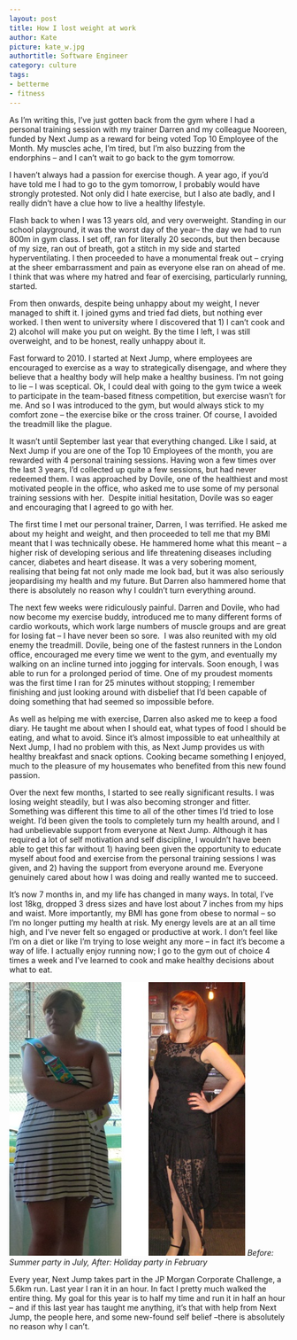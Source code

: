```yaml
---
layout: post
title: How I lost weight at work
author: Kate
picture: kate_w.jpg
authortitle: Software Engineer
category: culture
tags:
- betterme
- fitness
---
```


As I’m writing this, I’ve just gotten back from the gym where I had a personal training session with my trainer Darren and my colleague Nooreen, funded by Next Jump as a reward for being voted Top 10 Employee of the Month. My muscles ache, I’m tired, but I’m also buzzing from the endorphins – and I can’t wait to go back to the gym tomorrow.

I haven’t always had a passion for exercise though. A year ago, if you’d have told me I had to go to the gym tomorrow, I probably would have strongly protested. Not only did I hate exercise, but I also ate badly, and I really didn’t have a clue how to live a healthy lifestyle.

Flash back to when I was 13 years old, and very overweight. Standing in our school playground, it was the worst day of the year– the day we had to run 800m in gym class. I set off, ran for literally 20 seconds, but then because of my size, ran out of breath, got a stitch in my side and started hyperventilating. I then proceeded to have a monumental freak out – crying at the sheer embarrassment and pain as everyone else ran on ahead of me. I think that was where my hatred and fear of exercising, particularly running, started.

From then onwards, despite being unhappy about my weight, I never managed to shift it. I joined gyms and tried fad diets, but nothing ever worked. I then went to university where I discovered that 1) I can’t cook and 2) alcohol will make you put on weight. By the time I left, I was still overweight, and to be honest, really unhappy about it.

Fast forward to 2010. I started at Next Jump, where employees are encouraged to exercise as a way to strategically disengage, and where they believe that a healthy body will help make a healthy business. I’m not going to lie – I was sceptical. Ok, I could deal with going to the gym twice a week to participate in the team-based fitness competition, but exercise wasn’t for me. And so I was introduced to the gym, but would always stick to my comfort zone – the exercise bike or the cross trainer. Of course, I avoided the treadmill like the plague.

It wasn’t until September last year that everything changed. Like I said, at Next Jump if you are one of the Top 10 Employees of the month, you are rewarded with 4 personal training sessions. Having won a few times over the last 3 years, I’d collected up quite a few sessions, but had never redeemed them. I was approached by Dovile, one of the healthiest and most motivated people in the office, who asked me to use some of my personal training sessions with her.  Despite initial hesitation, Dovile was so eager and encouraging that I agreed to go with her.

The first time I met our personal trainer, Darren, I was terrified. He asked me about my height and weight, and then proceeded to tell me that my BMI meant that I was technically obese. He hammered home what this meant – a higher risk of developing serious and life threatening diseases including cancer, diabetes and heart disease. It was a very sobering moment, realising that being fat not only made me look bad, but it was also seriously jeopardising my health and my future. But Darren also hammered home that there is absolutely no reason why I couldn’t turn everything around.

The next few weeks were ridiculously painful. Darren and Dovile, who had now become my exercise buddy, introduced me to many different forms of cardio workouts, which work large numbers of muscle groups and are great for losing fat – I have never been so sore.  I was also reunited with my old enemy the treadmill. Dovile, being one of the fastest runners in the London office, encouraged me every time we went to the gym, and eventually my walking on an incline turned into jogging for intervals. Soon enough, I was able to run for a prolonged period of time. One of my proudest moments was the first time I ran for 25 minutes without stopping; I remember finishing and just looking around with disbelief that I’d been capable of doing something that had seemed so impossible before.

As well as helping me with exercise, Darren also asked me to keep a food diary. He taught me about when I should eat, what types of food I should be eating, and what to avoid. Since it’s almost impossible to eat unhealthily at Next Jump, I had no problem with this, as Next Jump provides us with healthy breakfast and snack options. Cooking became something I enjoyed, much to the pleasure of my housemates who benefited from this new found passion.

Over the next few months, I started to see really significant results. I was losing weight steadily, but I was also becoming stronger and fitter. Something was different this time to all of the other times I’d tried to lose weight. I’d been given the tools to completely turn my health around, and I had unbelievable support from everyone at Next Jump. Although it has required a lot of self motivation and self discipline, I wouldn’t have been able to get this far without 1) having been given the opportunity to educate myself about food and exercise from the personal training sessions I was given, and 2) having the support from everyone around me. Everyone genuinely cared about how I was doing and really wanted me to succeed.

It’s now 7 months in, and my life has changed in many ways. In total, I’ve lost 18kg, dropped 3 dress sizes and have lost about 7 inches from my hips and waist. More importantly, my BMI has gone from obese to normal – so I’m no longer putting my health at risk. My energy levels are at an all time high, and I’ve never felt so engaged or productive at work. I don’t feel like I’m on a diet or like I’m trying to lose weight any more – in fact it’s become a way of life. I actually enjoy running now; I go to the gym out of choice 4 times a week and I’ve learned to cook and make healthy decisions about what to eat.


![](/images/how-i-lost-weight-at-work-1.jpg)
*Before: Summer party in July, After: Holiday party in February*

Every year, Next Jump takes part in the JP Morgan Corporate Challenge, a 5.6km run. Last year I ran it in an hour. In fact I pretty much walked the entire thing. My goal for this year is to half my time and run it in half an hour – and if this last year has taught me anything, it’s that with help from Next Jump, the people here, and some new-found self belief –there is absolutely no reason why I can’t. 
